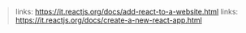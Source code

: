 >links: https://it.reactjs.org/docs/add-react-to-a-website.html
>links: https://it.reactjs.org/docs/create-a-new-react-app.html